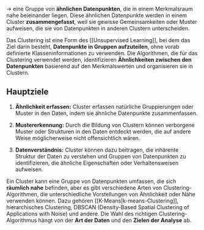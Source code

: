 -> eine Gruppe von **ähnlichen Datenpunkten**, die in einem Merkmalsraum nahe beieinander liegen. 
Diese ähnlichen Datenpunkte werden in einem Cluster **zusammengefasst**, weil sie gewisse Gemeinsamkeiten oder Muster aufweisen, die sie von Datenpunkten in anderen Clustern unterscheiden.

Das Clustering ist eine Form des [[Unsupervised Learning]], bei dem das Ziel darin besteht, **Datenpunkte in Gruppen aufzuteilen**, ohne vorab definierte Klasseninformationen zu verwenden.
Die Algorithmen, die für das Clustering verwendet werden, identifizieren **Ähnlichkeiten zwischen den Datenpunkten** basierend auf den Merkmalswerten und organisieren sie in Clustern.

## Hauptziele

1. **Ähnlichkeit erfassen:** Cluster erfassen natürliche Gruppierungen oder Muster in den Daten, indem sie ähnliche Datenpunkte zusammenfassen.
    
2. **Mustererkennung:** Durch die Bildung von Clustern können verborgene Muster oder Strukturen in den Daten entdeckt werden, die auf andere Weise möglicherweise nicht offensichtlich wären.
    
3. **Datenverständnis:** Cluster können dazu beitragen, die inhärente Struktur der Daten zu verstehen und Gruppen von Datenpunkten zu identifizieren, die ähnliche Eigenschaften oder Verhaltensweisen aufweisen.
    

Ein Cluster kann eine Gruppe von Datenpunkten umfassen, die sich **räumlich nahe** befinden, aber es gibt verschiedene Arten von Clustering-Algorithmen, die unterschiedliche Vorstellungen von Ähnlichkeit oder Nähe verwenden können.
Dazu gehören [[K-Means|k-means-Clustering]], hierarchisches Clustering, DBSCAN (Density-Based Spatial Clustering of Applications with Noise) und andere.
Die Wahl des richtigen Clustering-Algorithmus hängt von der **Art der Daten** und den **Zielen der Analyse** ab.